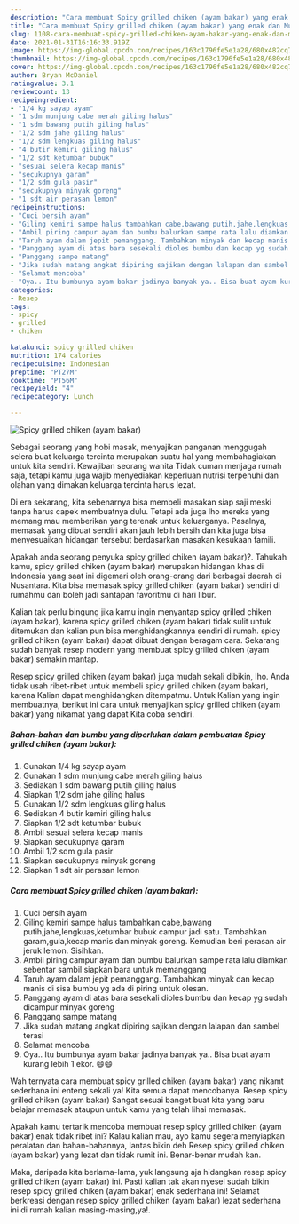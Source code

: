 ```yaml
---
description: "Cara membuat Spicy grilled chiken (ayam bakar) yang enak dan Mudah Dibuat"
title: "Cara membuat Spicy grilled chiken (ayam bakar) yang enak dan Mudah Dibuat"
slug: 1108-cara-membuat-spicy-grilled-chiken-ayam-bakar-yang-enak-dan-mudah-dibuat
date: 2021-01-31T16:16:33.919Z
image: https://img-global.cpcdn.com/recipes/163c1796fe5e1a28/680x482cq70/spicy-grilled-chiken-ayam-bakar-foto-resep-utama.jpg
thumbnail: https://img-global.cpcdn.com/recipes/163c1796fe5e1a28/680x482cq70/spicy-grilled-chiken-ayam-bakar-foto-resep-utama.jpg
cover: https://img-global.cpcdn.com/recipes/163c1796fe5e1a28/680x482cq70/spicy-grilled-chiken-ayam-bakar-foto-resep-utama.jpg
author: Bryan McDaniel
ratingvalue: 3.1
reviewcount: 13
recipeingredient:
- "1/4 kg sayap ayam"
- "1 sdm munjung cabe merah giling halus"
- "1 sdm bawang putih giling halus"
- "1/2 sdm jahe giling halus"
- "1/2 sdm lengkuas giling halus"
- "4 butir kemiri giling halus"
- "1/2 sdt ketumbar bubuk"
- "sesuai selera kecap manis"
- "secukupnya garam"
- "1/2 sdm gula pasir"
- "secukupnya minyak goreng"
- "1 sdt air perasan lemon"
recipeinstructions:
- "Cuci bersih ayam"
- "Giling kemiri sampe halus tambahkan cabe,bawang putih,jahe,lengkuas,ketumbar bubuk campur jadi satu. Tambahkan garam,gula,kecap manis dan minyak goreng. Kemudian beri perasan air jeruk lemon. Sisihkan."
- "Ambil piring campur ayam dan bumbu balurkan sampe rata lalu diamkan sebentar sambil siapkan bara untuk memanggang"
- "Taruh ayam dalam jepit pemanggang. Tambahkan minyak dan kecap manis di sisa bumbu yg ada di piring untuk olesan."
- "Panggang ayam di atas bara sesekali dioles bumbu dan kecap yg sudah dicampur minyak goreng"
- "Panggang sampe matang"
- "Jika sudah matang angkat dipiring sajikan dengan lalapan dan sambel terasi"
- "Selamat mencoba"
- "Oya.. Itu bumbunya ayam bakar jadinya banyak ya.. Bisa buat ayam kurang lebih 1 ekor. 😄😄"
categories:
- Resep
tags:
- spicy
- grilled
- chiken

katakunci: spicy grilled chiken 
nutrition: 174 calories
recipecuisine: Indonesian
preptime: "PT27M"
cooktime: "PT56M"
recipeyield: "4"
recipecategory: Lunch

---
```



![Spicy grilled chiken (ayam bakar)](https://img-global.cpcdn.com/recipes/163c1796fe5e1a28/680x482cq70/spicy-grilled-chiken-ayam-bakar-foto-resep-utama.jpg)

Sebagai seorang yang hobi masak, menyajikan panganan menggugah selera buat keluarga tercinta merupakan suatu hal yang membahagiakan untuk kita sendiri. Kewajiban seorang  wanita Tidak cuman menjaga rumah saja, tetapi kamu juga wajib menyediakan keperluan nutrisi terpenuhi dan olahan yang dimakan keluarga tercinta harus lezat.

Di era  sekarang, kita sebenarnya bisa membeli masakan siap saji meski tanpa harus capek membuatnya dulu. Tetapi ada juga lho mereka yang memang mau memberikan yang terenak untuk keluarganya. Pasalnya, memasak yang dibuat sendiri akan jauh lebih bersih dan kita juga bisa menyesuaikan hidangan tersebut berdasarkan masakan kesukaan famili. 



Apakah anda seorang penyuka spicy grilled chiken (ayam bakar)?. Tahukah kamu, spicy grilled chiken (ayam bakar) merupakan hidangan khas di Indonesia yang saat ini digemari oleh orang-orang dari berbagai daerah di Nusantara. Kita bisa memasak spicy grilled chiken (ayam bakar) sendiri di rumahmu dan boleh jadi santapan favoritmu di hari libur.

Kalian tak perlu bingung jika kamu ingin menyantap spicy grilled chiken (ayam bakar), karena spicy grilled chiken (ayam bakar) tidak sulit untuk ditemukan dan kalian pun bisa menghidangkannya sendiri di rumah. spicy grilled chiken (ayam bakar) dapat dibuat dengan beragam cara. Sekarang sudah banyak resep modern yang membuat spicy grilled chiken (ayam bakar) semakin mantap.

Resep spicy grilled chiken (ayam bakar) juga mudah sekali dibikin, lho. Anda tidak usah ribet-ribet untuk membeli spicy grilled chiken (ayam bakar), karena Kalian dapat menghidangkan ditempatmu. Untuk Kalian yang ingin membuatnya, berikut ini cara untuk menyajikan spicy grilled chiken (ayam bakar) yang nikamat yang dapat Kita coba sendiri.

<!--inarticleads1-->

##### Bahan-bahan dan bumbu yang diperlukan dalam pembuatan Spicy grilled chiken (ayam bakar):

1. Gunakan 1/4 kg sayap ayam
1. Gunakan 1 sdm munjung cabe merah giling halus
1. Sediakan 1 sdm bawang putih giling halus
1. Siapkan 1/2 sdm jahe giling halus
1. Gunakan 1/2 sdm lengkuas giling halus
1. Sediakan 4 butir kemiri giling halus
1. Siapkan 1/2 sdt ketumbar bubuk
1. Ambil sesuai selera kecap manis
1. Siapkan secukupnya garam
1. Ambil 1/2 sdm gula pasir
1. Siapkan secukupnya minyak goreng
1. Siapkan 1 sdt air perasan lemon




<!--inarticleads2-->

##### Cara membuat Spicy grilled chiken (ayam bakar):

1. Cuci bersih ayam
1. Giling kemiri sampe halus tambahkan cabe,bawang putih,jahe,lengkuas,ketumbar bubuk campur jadi satu. Tambahkan garam,gula,kecap manis dan minyak goreng. Kemudian beri perasan air jeruk lemon. Sisihkan.
1. Ambil piring campur ayam dan bumbu balurkan sampe rata lalu diamkan sebentar sambil siapkan bara untuk memanggang
1. Taruh ayam dalam jepit pemanggang. Tambahkan minyak dan kecap manis di sisa bumbu yg ada di piring untuk olesan.
1. Panggang ayam di atas bara sesekali dioles bumbu dan kecap yg sudah dicampur minyak goreng
1. Panggang sampe matang
1. Jika sudah matang angkat dipiring sajikan dengan lalapan dan sambel terasi
1. Selamat mencoba
1. Oya.. Itu bumbunya ayam bakar jadinya banyak ya.. Bisa buat ayam kurang lebih 1 ekor. 😄😄




Wah ternyata cara membuat spicy grilled chiken (ayam bakar) yang nikamt sederhana ini enteng sekali ya! Kita semua dapat mencobanya. Resep spicy grilled chiken (ayam bakar) Sangat sesuai banget buat kita yang baru belajar memasak ataupun untuk kamu yang telah lihai memasak.

Apakah kamu tertarik mencoba membuat resep spicy grilled chiken (ayam bakar) enak tidak ribet ini? Kalau kalian mau, ayo kamu segera menyiapkan peralatan dan bahan-bahannya, lantas bikin deh Resep spicy grilled chiken (ayam bakar) yang lezat dan tidak rumit ini. Benar-benar mudah kan. 

Maka, daripada kita berlama-lama, yuk langsung aja hidangkan resep spicy grilled chiken (ayam bakar) ini. Pasti kalian tak akan nyesel sudah bikin resep spicy grilled chiken (ayam bakar) enak sederhana ini! Selamat berkreasi dengan resep spicy grilled chiken (ayam bakar) lezat sederhana ini di rumah kalian masing-masing,ya!.

